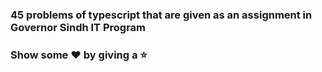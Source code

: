 ### 45 problems of typescript that are given as an assignment in Governor Sindh IT Program
### Show some ❤️ by giving a ⭐
